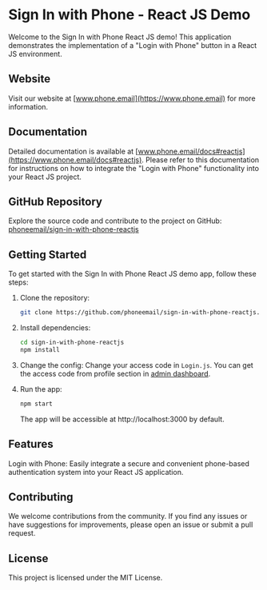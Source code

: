 # Sign In with Phone - React JS Demo

Welcome to the Sign In with Phone React JS demo! This application demonstrates the implementation of a "Login with Phone" button in a React JS environment.

## Website

Visit our website at [www.phone.email](https://www.phone.email) for more information.

## Documentation

Detailed documentation is available at [www.phone.email/docs#reactjs](https://www.phone.email/docs#reactjs). Please refer to this documentation for instructions on how to integrate the "Login with Phone" functionality into your React JS project.

## GitHub Repository

Explore the source code and contribute to the project on GitHub: [phoneemail/sign-in-with-phone-reactjs](https://github.com/phoneemail/sign-in-with-phone-reactjs)

## Getting Started

To get started with the Sign In with Phone React JS demo app, follow these steps:

1. Clone the repository:

   ```bash
   git clone https://github.com/phoneemail/sign-in-with-phone-reactjs.git
   ```
   
2. Install dependencies:
    ```bash
    cd sign-in-with-phone-reactjs
    npm install
    ```

3. Change the config:
    Change your access code in `Login.js`. You can get the access code from profile section in [admin dashboard](https://admin.phone.email).  

4. Run the app:

    ```bash
    npm start
    ```
    The app will be accessible at http://localhost:3000 by default.


 ## Features

Login with Phone: Easily integrate a secure and convenient phone-based authentication system into your React JS application.

 ## Contributing

We welcome contributions from the community. If you find any issues or have suggestions for improvements, please open an issue or submit a pull request.

 ## License

This project is licensed under the MIT License.


